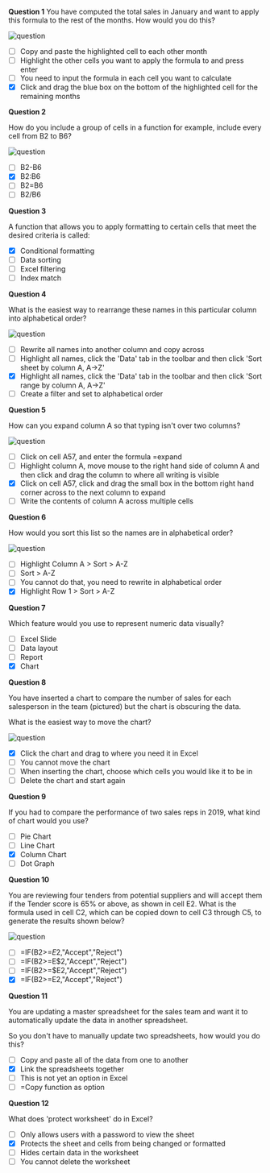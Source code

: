 **Question 1**
You have computed the total sales in January and want to apply this formula to the rest of the months. How would you do this?

![question](images/Picture1.png)
- [ ] Copy and paste the highlighted cell to each other month
- [ ] Highlight the other cells you want to apply the formula to and press enter
- [ ] You need to input the formula in each cell you want to calculate
- [x] Click and drag the blue box on the bottom of the highlighted cell for the remaining months

**Question 2**

How do you include a group of cells in a function for example, include every cell from B2 to B6?

![question](images/Picture2.png)

 - [ ] B2-B6
 - [x] B2:B6
 - [ ] B2=B6
 - [ ] B2/B6

**Question 3**

A function that allows you to apply formatting to certain cells that meet the desired criteria is called:
 - [x] Conditional formatting
 - [ ] Data sorting
 - [ ] Excel filtering
 - [ ]  Index match
 
**Question 4**

What is the easiest way to rearrange these names in this particular column into alphabetical order?

![question](images/Picture4.png)
 - [ ]  Rewrite all names into another column and copy across
 - [ ] Highlight all names, click the 'Data' tab in the toolbar and then click 'Sort sheet by column A, A->Z'
 - [x] Highlight all names, click the 'Data' tab in the toolbar and then click 'Sort range by column A, A->Z'
 - [ ] Create a filter and set to alphabetical order
 
**Question 5**

How can you expand column A so that typing isn't over two columns?

![question](images/Picture5.png)

 - [ ] Click on cell A57, and enter the formula =expand
 - [ ] Highlight column A, move mouse to the right hand side of column A and then click and drag the column to where all writing is visible
 - [x] Click on cell A57, click and drag the small box in the bottom right hand corner across to the next column to expand
 - [ ] Write the contents of column A across multiple cells

**Question 6**

How would you sort this list so the names are in alphabetical order?

![question](images/Picture6.png)

 - [ ] Highlight Column A > Sort > A-Z
 - [ ] Sort > A-Z
 - [ ] You cannot do that, you need to rewrite in alphabetical order
 - [x] Highlight Row 1 > Sort > A-Z

**Question 7**

Which feature would you use to represent numeric data visually?

 - [ ] Excel Slide 
 - [ ] Data layout 
 - [ ] Report 
 - [x] Chart

**Question 8**

You have inserted a chart to compare the number of sales for each salesperson in the team (pictured) but the chart is obscuring the data.  
  
What is the easiest way to move the chart?

![question](images/Picture8.png)

 - [x] Click the chart and drag to where you need it in Excel
 - [ ] You cannot move the chart
 - [ ] When inserting the chart, choose which cells you would like it to be in
 - [ ] Delete the chart and start again

**Question 9**

If you had to compare the performance of two sales reps in 2019, what kind of chart would you use?

 - [ ] Pie Chart
 - [ ] Line Chart
 - [x] Column Chart
 - [ ] Dot Graph

**Question 10**

You are reviewing four tenders from potential suppliers and will accept them if the Tender score is 65% or above, as shown in cell E2. What is the formula used in cell C2, which can be copied down to cell C3 through C5, to generate the results shown below?

![question](images/Picture10.jpg)

 - [ ] =IF(B2>=$E$2,"Accept","Reject")
 - [ ] =IF(B2>=E$2,"Accept","Reject")
 - [ ] =IF(B2>=$E2,"Accept","Reject")
 - [x] =IF(B2>=E2,"Accept","Reject")

**Question 11**

You are updating a master spreadsheet for the sales team and want it to automatically update the data in another spreadsheet.  
  
So you don't have to manually update two spreadsheets, how would you do this?

 - [ ] Copy and paste all of the data from one to another 
 - [x] Link the spreadsheets together
 - [ ] This is not yet an option in Excel
 - [ ] =Copy function as option

**Question 12**

What does 'protect worksheet' do in Excel?

 - [ ] Only allows users with a password to view the sheet
 - [x] Protects the sheet and cells from being changed or formatted
 - [ ] Hides certain data in the worksheet
 - [ ] You cannot delete the worksheet
